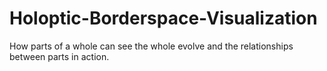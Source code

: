 Holoptic-Borderspace-Visualization
==================================

How parts of a whole can see the whole evolve and the relationships between parts in action.
